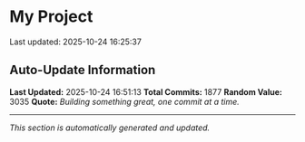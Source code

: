 # My Project


Last updated: 2025-10-24 16:25:37




























































































































































































































































































































































































































































































































































































































































































































































































































































































































































































































































































































































































































































































































































































































































































































































































































































































































































































































































































































































































































































































































































































































































































































































## Auto-Update Information

**Last Updated:** 2025-10-24 16:51:13
**Total Commits:** 1877
**Random Value:** 3035
**Quote:** _Building something great, one commit at a time._

---
_This section is automatically generated and updated._